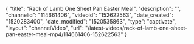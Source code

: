 {
    "title": "Rack of Lamb One Sheet Pan Easter Meal",
    "description": "",
    "channelid": "114661406",
    "videoid": "152622563",
    "date_created": "1520283400",
    "date_modified": "1520535863",
    "type": "captivate",
    "layout": "channelVideo",
    "url": "\/latest-videos\/rack-of-lamb-one-sheet-pan-easter-meal-mp4\/114661406-152622563"
}